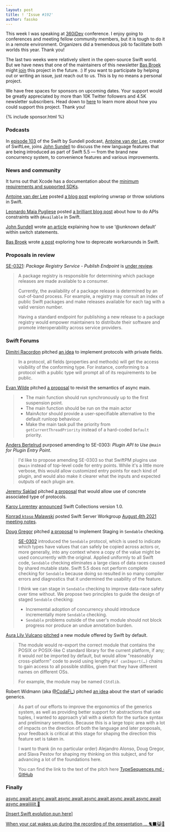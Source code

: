 ```yaml
---
layout: post
title: ! 'Issue #192'
author: fassko
---
```


This week I was speaking at [360iDev](https://360idev.com/) conference. I enjoy going to conferences and meeting fellow community members, but it is tough to do it in a remote environment. Organizers did a tremendous job to facilitate both worlds this year. Thank you!

The last two weeks were relatively silent in the open-source Swift world. But we have news that one of the maintainers of this newsletter [Bas Broek](https://twitter.com/basthomas) might [join](https://twitter.com/basthomas/status/1429113333748224000) this project in the future. :) If you want to participate by helping out or writing an issue, just reach out to us. This is by no means a personal project.

We have free spaces for sponsors on upcoming dates. Your support would be greatly appreciated by more than 10K Twitter followers and 4.5K newsletter subscribers. Head down to [here](https://swiftweeklybrief.com/sponsorship/) to learn more about how you could support this project. Thank you!

<!--excerpt-->

{% include sponsor.html %}

### Podcasts

In [episode 103](https://www.swiftbysundell.com/podcast/103/) of the Swift by Sundell podcast, [Antoine van der Lee](https://twitter.com/twannl), creator of SwiftLee, joins [John Sundell](https://twitter.com/johnsundell) to discuss the new language features that are being introduced as part of Swift 5.5 — from the brand new concurrency system, to convenience features and various improvements.

### News and community

It turns out that Xcode has a documentation about the [minimum requirements and supported SDKs](https://developer.apple.com/support/xcode/#minimum-requirements).

[Antoine van der Lee](https://www.twitter.com/twannl) posted [a blog post](https://www.avanderlee.com/swift/unwrap-or-throw/) exploring unwrap or throw solutions in Swift.

[Leonardo Maia Pugliese](https://twitter.com/Leo_Pugliese) posted [a brilliant blog post](https://holyswift.app/how-to-do-apis-constraints-with-available-in-swift) about how to do APIs constraints with `@Available` in Swift.

[John Sundell](https://twitter.com/johnsundell) wrote [an article](https://www.swiftbysundell.com/articles/using-an-unknown-default-case-within-a-switch-statement/) explaining how to use ‘@unknown default’ within switch statements.

[Bas Broek](https://www.twitter.com/basthomas) wrote [a post](https://www.basbroek.nl/deprecating-workarounds) exploring how to deprecate workarounds in Swift.

### Proposals in review

[SE-0321](https://github.com/apple/swift-evolution/blob/main/proposals/0321-package-registry-publish.md): *Package Registry Service - Publish Endpoint* is [under review](https://forums.swift.org/t/se-0321-package-registry-service-publish-endpoint/51286).

> A package registry is responsible for determining which package releases are made available to a consumer.
> 
> Currently, the availability of a package release is determined by an out-of-band process. For example, a registry may consult an index of public Swift packages and make releases available for each tag with a valid version number.
> 
> Having a standard endpoint for publishing a new release to a package registry would empower maintainers to distribute their software and promote interoperability across service providers.

### Swift Forums

[Dimitri Racordon](https://forums.swift.org/u/alvae) pitched [an idea](https://forums.swift.org/t/pitch-protocols-with-private-fields/51209) to implement protocols with private fields.

> In a protocol, all fields (properties and methods) will get the access visibility of the conforming type. For instance, conforming to a protocol with a public type will prompt all of its requirements to be public.

[Evan Wilde](https://forums.swift.org/u/etcwilde) pitched [a proposal](https://forums.swift.org/t/pitch-revisit-the-semantics-of-async-main/51254) to revisit the semantics of async main.

> * The main function should run synchronously up to the first suspension point.
> * The main function should be run on the main actor
> * MainActor should provide a user-specifiable alternative to the default runloop behaviour.
> * Make the main task pull the priority from `getCurrentThreadPriority` instead of a hard-coded `Default` priority.

[Anders Bertelrud](https://forums.swift.org/u/abertelrud) purposed amending to SE-0303: *Plugin API to Use `@main` for Plugin Entry Point*.

> I'd like to propose amending SE-0303 so that SwiftPM plugins use `@main` instead of top-level code for entry points. While it's a little more verbose, this would allow customized entry points for each kind of plugin, and would also make it clearer what the inputs and expected outputs of each plugin are.

[Jeremy Saklad](https://forums.swift.org/u/saklad5) pitched [a proposal](https://forums.swift.org/t/allow-use-of-concrete-associated-type-of-protocols/51277) that would allow use of concrete associated type of protocols.

[Karoy Lorentey](https://twitter.com/lorentey) [announced](https://forums.swift.org/t/announcement-planning-for-swift-collections-v1-0/51321) Swift Collections version 1.0.

[Konrad `ktoso` Malawski](https://forums.swift.org/u/ktoso) posted Swift Server Workgroup [August 4th 2021 meeting notes](https://forums.swift.org/t/august-4th-2021/51315).

[Doug Gregor](https://twitter.com/dgregor79) pitched [a proposal](https://forums.swift.org/t/pitch-staging-in-sendable-checking/51341) to implement Staging in `Sendable` checking.

> [SE-0302](https://github.com/apple/swift-evolution/blob/main/proposals/0302-concurrent-value-and-concurrent-closures.md) introduced the `Sendable` protocol, which is used to indicate which types have values that can safely be copied across actors or, more generally, into any context where a copy of the value might be used concurrently with the original. Applied uniformly to all Swift code, `Sendable` checking eliminates a large class of data races caused by shared mutable state. Swift 5.5 does not perform complete checking for `Sendable` because doing so resulted in so many compiler errors and diagnostics that it undermined the usability of the feature.
> 
> I think we can stage in `Sendable` checking to improve data-race safety over time without. We propose two principles to guide the design of staged `Sendable` checking:
> 
> * Incremental adoption of concurrency should introduce incrementally more `Sendable` checking.
> * `Sendable` problems outside of the user's module should not block progress nor produce an undue annotation burden.

[Aura Lily Vulcano](https://forums.swift.org/u/millenomi) [pitched](https://forums.swift.org/t/pitch-the-cstdlib-module/51373) a new module offered by Swift by default.

> The module would re-export the correct module that contains the POSIX or POSIX-like C standard library for the current platform, if any; it would _not_ be imported by default, but would allow "reasonably cross-platform" code to avoid using lengthy `#if canImport(…)` chains to gain access to all possible stdlibs, given that they have different names on different OSs.
> 
> For example, the module may be named `CStdlib`.

Robert Widmann (aka [@CodaFi_](https://twitter.com/CodaFi_)) pitched [an idea](https://forums.swift.org/t/pitching-the-start-of-variadic-generics/51467) about the start of variadic generics.

> As part of our efforts to improve the ergonomics of the generics system, as well as providing better support for abstractions that use tuples, I wanted to approach y’all with a sketch for the surface syntax and preliminary semantics. Because this is a large topic area with a lot of impacts on the direction of both the language and later proposals, your feedback is critical at this stage for shaping the direction this feature set is taken in.
>
> I want to thank (in no particular order) Alejandro Alonso, Doug Gregor, and Slava Pestov for shaping my thinking on this subject, and for advancing a lot of the foundations here.
>
> You can find the link to the text of the pitch here [TypeSequences.md · GitHub](https://gist.github.com/CodaFi/a461aca155b16cd4d05a2635e7d7a361)

### Finally

[async await async await async await async await async await async await async awaiiiiiit 🎵](https://twitter.com/aligatr/status/1428285367933972480)

[[Insert Swift evolution pun here]](https://twitter.com/gregheo/status/1429121397142351872)

[When your cat wakes up during the recording of the presentation ... 🐈‍⬛😹🐾](https://twitter.com/fassko/status/1430576104729939972)